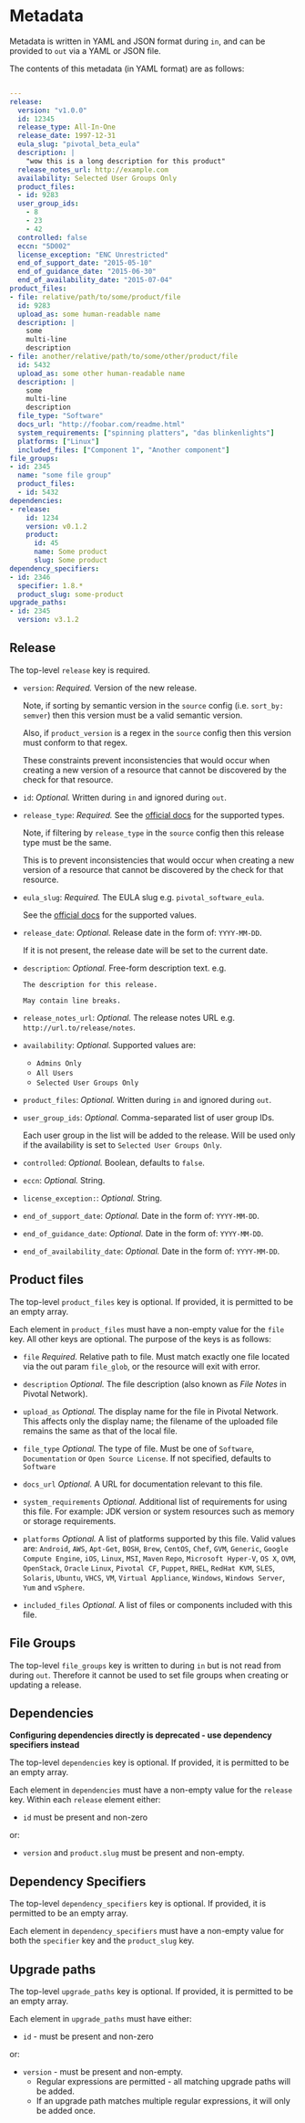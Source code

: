 
# Metadata

Metadata is written in YAML and JSON format during `in`, and can be provided to
`out` via a YAML or JSON file.

The contents of this metadata (in YAML format) are as follows:

```yaml

---
release:
  version: "v1.0.0"
  id: 12345
  release_type: All-In-One
  release_date: 1997-12-31
  eula_slug: "pivotal_beta_eula"
  description: |
    "wow this is a long description for this product"
  release_notes_url: http://example.com
  availability: Selected User Groups Only
  product_files:
  - id: 9283
  user_group_ids:
    - 8
    - 23
    - 42
  controlled: false
  eccn: "5D002"
  license_exception: "ENC Unrestricted"
  end_of_support_date: "2015-05-10"
  end_of_guidance_date: "2015-06-30"
  end_of_availability_date: "2015-07-04"
product_files:
- file: relative/path/to/some/product/file
  id: 9283
  upload_as: some human-readable name
  description: |
    some
    multi-line
    description
- file: another/relative/path/to/some/other/product/file
  id: 5432
  upload_as: some other human-readable name
  description: |
    some
    multi-line
    description
  file_type: "Software"
  docs_url: "http://foobar.com/readme.html"
  system_requirements: ["spinning platters", "das blinkenlights"]
  platforms: ["Linux"]
  included_files: ["Component 1", "Another component"]
file_groups:
- id: 2345
  name: "some file group"
  product_files:
  - id: 5432
dependencies:
- release:
    id: 1234
    version: v0.1.2
    product:
      id: 45
      name: Some product
      slug: Some product
dependency_specifiers:
- id: 2346
  specifier: 1.8.*
  product_slug: some-product
upgrade_paths:
- id: 2345
  version: v3.1.2
```

## Release

The top-level `release` key is required.

* `version`: *Required.* Version of the new release.

  Note, if sorting by semantic version in the `source` config
  (i.e. `sort_by: semver`) then this version must be a valid semantic version.

  Also, if `product_version` is a regex in the `source` config
  then this version must conform to that regex.

  These constraints prevent inconsistencies that would occur when creating a new
  version of a resource that cannot be discovered by the check for that resource.

* `id`: *Optional.* Written during `in` and ignored during `out`.

* `release_type`: *Required.* See the
[official docs](https://network.pivotal.io/docs/api) for the supported types.

  Note, if filtering by `release_type` in the `source` config
  then this release type must be the same.

  This is to prevent inconsistencies that would occur when creating a new
  version of a resource that cannot be discovered by the check for that resource.

* `eula_slug`: *Required.* The EULA slug e.g. `pivotal_software_eula`.

  See the
  [official docs](https://network.pivotal.io/docs/api#public/docs/api/v2/eulas.md)
  for the supported values.

* `release_date`: *Optional.*
  Release date in the form of: `YYYY-MM-DD`.

  If it is not present, the release date will be set to the current date.

* `description`: *Optional.* Free-form description text.
  e.g.
  ```
  The description for this release.

  May contain line breaks.
  ```

* `release_notes_url`: *Optional.* The release notes URL
  e.g. `http://url.to/release/notes`.

* `availability`: *Optional.* Supported values are:
  - `Admins Only`
  - `All Users`
  - `Selected User Groups Only`

* `product_files`: *Optional.* Written during `in` and ignored during `out`.

* `user_group_ids`: *Optional.* Comma-separated list of user
  group IDs.

  Each user group in the list will be added to the release.
  Will be used only if the availability is set to `Selected User Groups Only`.

* `controlled`: *Optional.* Boolean, defaults to `false`.

* `eccn`: *Optional.* String.

* `license_exception:`: *Optional.* String.

* `end_of_support_date`: *Optional.* Date in the form of: `YYYY-MM-DD`.

* `end_of_guidance_date`: *Optional.* Date in the form of: `YYYY-MM-DD`.

* `end_of_availability_date`: *Optional.* Date in the form of: `YYYY-MM-DD`.

## Product files

The top-level `product_files` key is optional.
If provided, it is permitted to be an empty array.

Each element in `product_files` must have a non-empty value for the `file` key.
All other keys are optional. The purpose of the keys is as follows:

* `file` *Required.* Relative path to file. Must match exactly one file
  located via the out param `file_glob`, or the resource will exit with error.

* `description` *Optional.* The file description
  (also known as _File Notes_ in Pivotal Network).

* `upload_as` *Optional.* The display name for the file in Pivotal Network.
  This affects only the display name; the filename of the uploaded file remains
  the same as that of the local file.
  
* `file_type` *Optional.* The type of file. Must be one of `Software`, `Documentation`
  or `Open Source License`. If not specified, defaults to `Software`
  
* `docs_url` *Optional.* A URL for documentation relevant to this file.

* `system_requirements` *Optional.* Additional list of requirements for using
  this file. For example: JDK version or system resources such as memory or storage
  requirements.

* `platforms` *Optional.* A list of platforms supported by this file. Valid values are:
  `Android`, `AWS`, `Apt-Get`, `BOSH`, `Brew`, `CentOS`, `Chef`, `GVM`, `Generic`,
  `Google Compute Engine`, `iOS`, `Linux`, `MSI`, `Maven` `Repo`, `Microsoft Hyper-V`,
  `OS X`, `OVM`, `OpenStack`, `Oracle` `Linux`, `Pivotal CF`, `Puppet`, `RHEL`,
  `RedHat KVM`, `SLES`, `Solaris`, `Ubuntu`, `VHCS`, `VM`, `Virtual Appliance`,
  `Windows`, `Windows Server`, `Yum` and `vSphere`.

* `included_files` *Optional.* A list of files or components included with this file.

## File Groups

The top-level `file_groups` key is written to during `in` but is not read from
during `out`. Therefore it cannot be used to set file groups when creating
or updating a release.

## Dependencies

**Configuring dependencies directly is deprecated - use dependency specifiers instead**

The top-level `dependencies` key is optional.
If provided, it is permitted to be an empty array.

Each element in `dependencies` must have a non-empty value for the `release` key.
Within each `release` element either:

* `id` must be present and non-zero

or:

* `version` and `product.slug` must be present and non-empty.

## Dependency Specifiers

The top-level `dependency_specifiers` key is optional.
If provided, it is permitted to be an empty array.

Each element in `dependency_specifiers` must have a non-empty value for both
the `specifier` key and the `product_slug` key.

## Upgrade paths

The top-level `upgrade_paths` key is optional.
If provided, it is permitted to be an empty array.

Each element in `upgrade_paths` must have either:

* `id` - must be present and non-zero

or:

* `version` - must be present and non-empty.
  - Regular expressions are permitted - all matching
    upgrade paths will be added.
  - If an upgrade path matches multiple regular expressions,
    it will only be added once.
